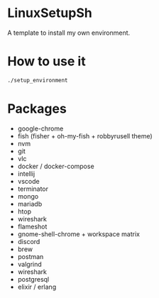 # LinuxSetupSh
A template to install my own environment.

# How to use it

```bash
./setup_environment
```

# Packages

* google-chrome
* fish (fisher + oh-my-fish + robbyrusell theme)
* nvm
* git
* vlc
* docker / docker-compose
* intellij
* vscode
* terminator
* mongo
* mariadb
* htop
* wireshark
* flameshot
* gnome-shell-chrome + workspace matrix
* discord
* brew
* postman
* valgrind
* wireshark
* postgresql
* elixir / erlang
